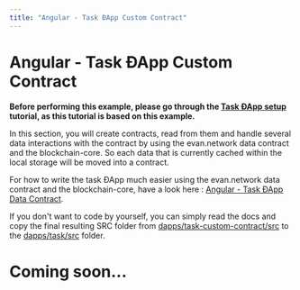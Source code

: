 ```yaml
---
title: "Angular - Task ƉApp Custom Contract"
---
```

# Angular - Task ƉApp Custom Contract
**Before performing this example, please go through the [Task ƉApp setup](/dapps/angular/task) tutorial, as this tutorial is based on this example.**

In this section, you will create contracts, read from them and handle several data interactions with the contract by using the evan.network data contract and the blockchain-core. So each data that is currently cached within the local storage will be moved into a contract.

For how to write the task ƉApp much easier using the evan.network data contract and the blockchain-core, have a look here : [Angular - Task ƉApp Data Contract](/dapps/angular/task-custom).

If you don't want to code by yourself, you can simply read the docs and copy the final resulting SRC folder from [dapps/task-custom-contract/src](https://github.com/evannetwork/dapps-tutorial-angular/tree/master/dapps/task-data-contract) to the [dapps/task/src](https://github.com/evannetwork/dapps-tutorial-angular/tree/master/dapps/task) folder.

# Coming soon...
